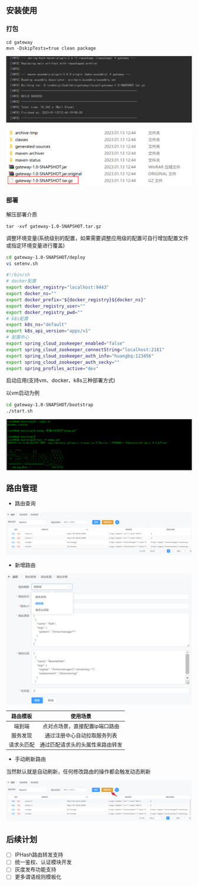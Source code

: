 ## 安装使用

### 打包

```shell
cd gateway
mvn -DskipTests=true clean package
```

![image-20230113124754051](README/image/README/image-20230113124754051.png)

![image-20230113124818789](README/image/README/image-20230113124818789.png)





### 部署

解压部署介质

```shell
tar -xvf gateway-1.0-SNAPSHOT.tar.gz
```



调整环境变量(系统级别的配置，如果需要调整应用级的配置可自行增加配置文件或指定环境变量进行覆盖)

```bash
cd gateway-1.0-SNAPSHOT/deploy
vi setenv.sh
```

```bash
#!/bin/sh
# docker配置
export docker_registry="localhost:9443"
export docker_ns=""
export docker_prefix="${docker_registry}${docker_ns}"
export docker_registry_user=""
export docker_registry_pwd=""
# k8s配置
export k8s_ns="default"
export k8s_api_version="apps/v1"
# 配置中心
export spring_cloud_zookeeper_enabled="false"
export spring_cloud_zookeeper_connectString="localhost:2181"
export spring_cloud_zookeeper_auth_info="huangbq:123456"
export spring_cloud_zookeeper_auth_secky=""
export spring_profiles_active="dev"
```



启动应用(支持vm、docker、k8s三种部署方式)

以vm启动为例

```bash
cd gateway-1.0-SNAPSHOT/bootstrap
./start.sh
```

![image-20230113124951388](README/image/README/image-20230113124951388.png)







## 路由管理

- 路由查询

![image-20230218192034441](README/image/README/image-20230218192034441.png)





- 新增路由

![image-20230218192056711](README/image/README/image-20230218192056711.png)



|  路由模板  |             使用场景             |
| :--------: | :------------------------------: |
|   端到端   |  点对点场景，直接配置ip端口路由  |
|  服务发现  |   通过注册中心自动拉取服务列表   |
| 请求头匹配 | 通过匹配请求头的头属性来路由转发 |



- 手动刷新路由

当然默认就是自动刷新，任何修改路由的操作都会触发动态刷新

![image-20230218192143324](README/image/README/image-20230218192143324.png)







## 后续计划

+ [ ] IPHash路由转发支持
+ [ ] 统一鉴权、认证模块开发
+ [ ] 灰度发布功能支持
+ [ ] 更多谓语规则模板化